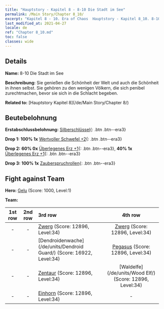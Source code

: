 ```yaml
---
title: "Hauptstory - Kapitel 8 - 8-10 Die Stadt im See"
permalink: /Main Story/Chapter 8_10/
excerpt: "Kapitel 8 - 10. Era of Chaos  Hauptstory - Kapitel 8_10. 8-10 Die Stadt im See"
last_modified_at: 2021-04-27
locale: de
ref: "Chapter 8_10.md"
toc: false
classes: wide
---
```


## Details

 **Name:** 8-10 Die Stadt im See

 **Beschreibung:** Sie genießen die Schönheit der Welt und auch die Schönheit in ihnen selbst. Sie gehören zu den wenigen Völkern, die sich penibel zurechtmachen, bevor sie sich in die Schlacht begeben.

 **Related to:** [Hauptstory Kapitel 8](/de/Main Story/Chapter 8/)

## Beutebelohnung

 **Erstabschlussbelohnung:** [Silberschlüssel](/ItemsDE/con_693/){: .btn .btn--era3}

 **Drop 1:** **100% 1x** [Wertvoller Schwefel +2](/ItemsDE/mat_29/){: .btn .btn--era3}

 **Drop 2:** **60% 0x** [Überlegenes Erz +1](/ItemsDE/mat_19/){: .btn .btn--era3}, **40% 1x** [Überlegenes Erz +1](/ItemsDE/mat_19/){: .btn .btn--era3}

 **Drop 3:** **100% 1x** [Zauberspruchrollen](/ItemsDE/con_694/){: .btn .btn--era3}


## Fight against Team
 **Hero:** [Gelu](/de/heroes/Gelu/) (Score: 1000, Level:1)

 **Team:**


  | 1st row | 2nd row | 3rd row | 4th row |
  |:----:|:----:|:----|:----:|
  | - | - | [Zwerg](/de/units/Dwarf/) (Score: 12896, Level:34)  | [Zwerg](/de/units/Dwarf/) (Score: 12896, Level:34)  |
  | - | - | [Dendroidenwache](/de/units/Dendroid Guard/) (Score: 16922, Level:34)  | [Pegasus](/de/units/Pegasus/) (Score: 12896, Level:34)  |
  | - | - | [Zentaur](/de/units/Centaur/) (Score: 12896, Level:34)  | [Waldelfe](/de/units/Wood Elf/) (Score: 12896, Level:34)  |
  | - | - | [Einhorn](/de/units/Unicorn/) (Score: 12896, Level:34)  | - |


